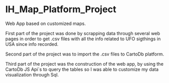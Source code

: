 # IH_Map_Platform_Project

Web App based on customized maps.

First part of the project was done by scrapping data through several web pages in order to get .csv files 
with all the info related to UFO sigthings in USA since info recorded.

Second part of the project was to import the .csv files to CartoDb platform.

Third part of the project was the construction of the web app, by using the CartoDb JS Api`s to query the tables 
so I was able to customize my data visualization through Sql.

